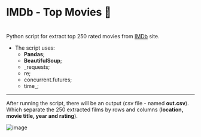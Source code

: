 # IMDb - Top Movies 🎥

#

Python script for extract top 250 rated movies from [IMDb](https://www.imdb.com/chart/top) site.

* The script uses:
   *  **Pandas**;
   * **BeautifulSoup**;
   * _requests;
   * re;
   * concurrent.futures;
   * time_;

---

After running the script, there will be an output (csv file - named **out.csv**). Which separate the 250 extracted films by rows and columns (**location, movie title, year and rating**).

![image](https://user-images.githubusercontent.com/57227204/134988461-9d51942c-0f83-42d2-b768-581f0c3ef132.png)
